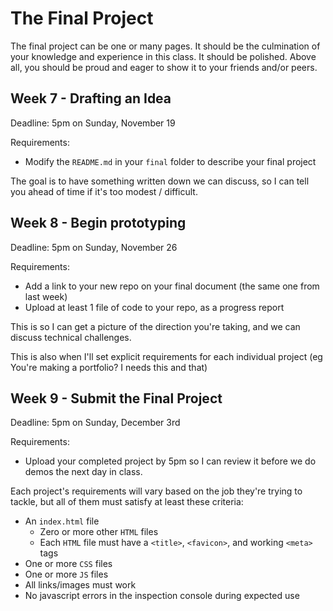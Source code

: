# The Final Project

The final project can be one or many pages. It should be the culmination of your knowledge and experience in this class. It should be polished. Above all, you should be proud and eager to show it to your friends and/or peers.

## Week 7 - Drafting an Idea

Deadline: 5pm on Sunday, November 19

Requirements:
- Modify the `README.md` in your `final` folder to describe your final project

The goal is to have something written down we can discuss, so I can tell you ahead of time if it's too modest / difficult.

## Week 8 - Begin prototyping

Deadline: 5pm on Sunday, November 26

Requirements:
- Add a link to your new repo on your final document (the same one from last week)
- Upload at least 1 file of code to your repo, as a progress report

This is so I can get a picture of the direction you're taking, and we can discuss technical challenges.

This is also when I'll set explicit requirements for each individual project (eg You're making a portfolio? I needs this and that)

## Week 9 - Submit the Final Project

Deadline: 5pm on Sunday, December 3rd

Requirements:
- Upload your completed project by 5pm so I can review it before we do demos the next day in class.

Each project's requirements will vary based on the job they're trying to tackle, but all of them must satisfy at least these criteria:

- An `index.html` file
  - Zero or more other `HTML` files
  - Each `HTML` file must have a `<title>`, `<favicon>`, and working `<meta>` tags
- One or more `CSS` files
- One or more `JS` files
- All links/images must work
- No javascript errors in the inspection console during expected use
